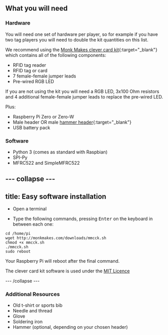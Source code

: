 ## What you will need

### Hardware

You will need one set of hardware per player, so for example if you have two tag players you will need to double the kit quantities on this list.

We recommend using the [Monk Makes clever card kit](https://www.monkmakes.com/cck/){:target="_blank"} which contains all of the following components:

+ RFID tag reader
+ RFID tag or card
+ 7 female-female jumper leads
+ Pre-wired RGB LED

If you are not using the kit you will need a RGB LED, 3x100 Ohm resistors and 4 additional female-female jumper leads to replace the pre-wired LED.

Plus:

+ Raspberry Pi Zero or Zero-W
+ Male header OR male [hammer header](https://shop.pimoroni.com/products/gpio-hammer-header){:target="_blank"}
+ USB battery pack

### Software

+ Python 3 (comes as standard with Raspbian)
+ SPI-Py
+ MFRC522 and SimpleMFRC522

--- collapse ---
---
title: Easy software installation
---

+ Open a terminal

+ Type the following commands, pressing <kbd>Enter</kbd> on the keyboard in between each one:

```
cd /home/pi
wget http://monkmakes.com/downloads/mmcck.sh
chmod +x mmcck.sh
./mmcck.sh
sudo reboot
```

Your Raspberry Pi will reboot after the final command.

The clever card kit software is used under the [MIT Licence](https://github.com/raspberrypilearning/pi-tag)

--- /collapse ---

### Additional Resources

+ Old t-shirt or sports bib
+ Needle and thread
+ Glove
+ Soldering iron
+ Hammer (optional, depending on your chosen header)
